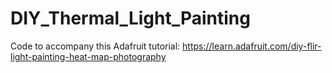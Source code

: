 # DIY_Thermal_Light_Painting

Code to accompany this Adafruit tutorial:
https://learn.adafruit.com/diy-flir-light-painting-heat-map-photography
